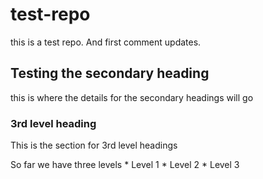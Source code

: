 # test-repo
this is a test repo. And first comment updates.

## Testing the secondary heading
this is where the details for the secondary headings will go

### 3rd level heading
This is the section for 3rd level headings

So far we have three levels
    * Level 1
    * Level 2
    * Level 3

